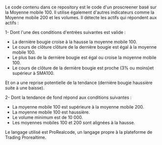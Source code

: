 Le code contenu dans ce repository est le code d'un proscreener basé sur la Moyenne mobile 100.
Il utilise également d'autres indicateurs comme la Moyenne mobile 200 et les volumes.
Il détecte les actifs qui répondent aux actifs :


1- Dont l'une des conditions d'entrées suivantes est valide :
* La dernière bougie croise à la hausse la moyenne mobile 100.
* Le cours de clôture clôture de la dernière bougie est égal à la moyenne mobile 100.
* Le plus bas de la dernière bougie est égal ou croise la moyenne mobile 100.
* Le cours de clôture de la dernière bougie est proche (3% ou moins)et supérieur à SMA100.

Et on a une reprise potentielle de la tendance (dernière bougie haussière suite à une baisse).


2- Dont la tendance de fond répond aux conditions suivantes :
* La moyenne mobile 100 est supérieure à la moyenne mobile 200.
* La moyenne mobile 100 est haussière.
* Le volume minimum est de 10 000.
* Les moyennes mobiles 100 et 200 sont alignées à la hausse. 

Le langage utilisé est ProRealcode, un langage propre à la plateforme de Trading Prorealtime.
